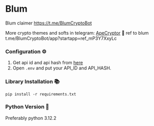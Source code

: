 # Blum
Blum claimer https://t.me/BlumCryptoBot

More crypto themes and softs in telegram: [ApeCryptor](https://t.me/+_xCNXumUNWJkYjAy "ApeCryptor") 🦧
ref to blum t.me/BlumCryptoBot/app?startapp=ref_mP3Y7XxyLc

### Configuration ⚙️
1. Get api id and api hash from [here](https://my.telegram.org/auth "here")
2. Open `.env` and put your API_ID and API_HASH.

### Library Installation 📚
`pip install -r requirements.txt` 

### Python Version 🐍
Preferably python 3.12.2

